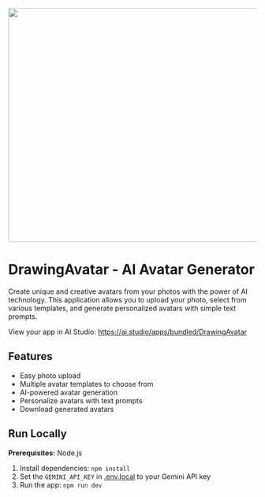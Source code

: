<div align="center">
<img width="1200" height="475" alt="GHBanner" src="https://github.com/user-attachments/assets/0aa67016-6eaf-458a-adb2-6e31a0763ed6" />
</div>

# DrawingAvatar - AI Avatar Generator

Create unique and creative avatars from your photos with the power of AI technology. This application allows you to upload your photo, select from various templates, and generate personalized avatars with simple text prompts.

View your app in AI Studio: https://ai.studio/apps/bundled/DrawingAvatar

## Features
- Easy photo upload
- Multiple avatar templates to choose from
- AI-powered avatar generation
- Personalize avatars with text prompts
- Download generated avatars

## Run Locally

**Prerequisites:**  Node.js


1. Install dependencies:
   `npm install`
2. Set the `GEMINI_API_KEY` in [.env.local](.env.local) to your Gemini API key
3. Run the app:
   `npm run dev`
